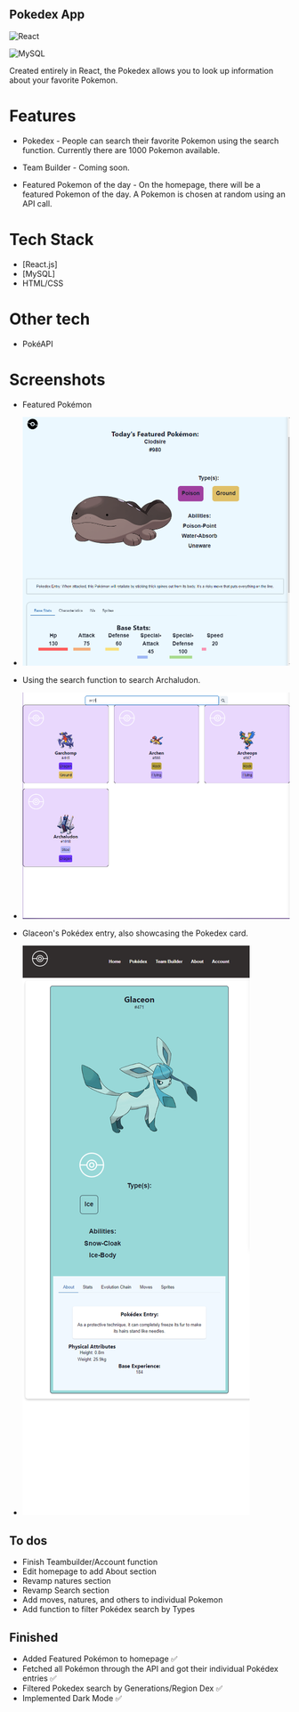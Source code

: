 ## Pokedex App 

![React](https://img.shields.io/badge/react-%2320232a.svg?style=for-the-badge&logo=react&logoColor=%2361DAFB)

![MySQL](https://img.shields.io/badge/mysql-%2300f.svg?style=for-the-badge&logo=mysql&logoColor=white)

Created entirely in React, the Pokedex allows you to look up information about your favorite Pokemon.


# Features

- Pokedex - People can search their favorite Pokemon using the search function. Currently there are 1000 Pokemon available.

- Team Builder - Coming soon.

- Featured Pokemon of the day - On the homepage, there will be a featured Pokemon of the day. A Pokemon is chosen at random using an API call. 



# Tech Stack 

- [React.js]
- [MySQL] 
-  HTML/CSS 


# Other tech 

- PokéAPI

# Screenshots

- Featured Pokémon
- ![](https://github.com/lyokoth/Pokedex-react/blob/master/src/assets/screenshots/clodsireFeatured.png)

- Using the search function to search Archaludon.

- ![](https://github.com/lyokoth/Pokedex-react/blob/master/src/assets/screenshots/search%20function.png)


- Glaceon's Pokédex entry, also showcasing the Pokedex card.

- ![](https://github.com/lyokoth/Pokedex-react/blob/master/src/assets/screenshots/localhost_3000_pokemon_471.png)


## To dos

- Finish Teambuilder/Account function
- Edit homepage to add About section
- Revamp natures section
- Revamp Search section
- Add moves, natures, and others to individual Pokemon
- Add function to filter Pokédex search by Types


## Finished 

- Added Featured Pokémon to homepage ✅
- Fetched all Pokémon through the API and got their individual Pokédex entries ✅
- Filtered Pokedex search by Generations/Region Dex ✅
- Implemented Dark Mode ✅

